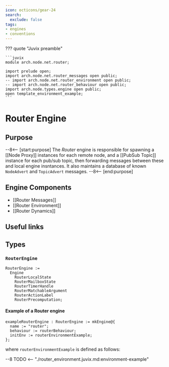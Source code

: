 ```yaml
---
icon: octicons/gear-24
search:
  exclude: false
tags:
- engines
- conventions
---
```


??? quote "Juvix preamble"

    ```juvix
    module arch.node.net.router;

    import prelude open;
    import arch.node.net.router_messages open public;
    -- import arch.node.net.router_environment open public;
    -- import arch.node.net.router_behaviour open public;
    import arch.node.types.engine open public;
    open template_environment_example;
    ```

# Router Engine

## Purpose

--8<-- [start:purpose]
The *Router* engine is responsible for
spawning a [[Node Proxy]] instances for each remote node,
and a [[PubSub Topic]] instance for each pub/sub topic,
then forwarding messages between these and local engine insntances.
It also maintains a database of known `NodeAdvert` and `TopicAdvert` messages.
--8<-- [end:purpose]

## Engine Components

- [[Router Messages]]
- [[Router Environment]]
- [[Router Dynamics]]

## Useful links

## Types

### `RouterEngine`

<!-- --8<-- [start:RouterEngine] -->
```juvix
RouterEngine :=
  Engine
    RouterLocalState
    RouterMailboxState
    RouterTimerHandle
    RouterMatchableArgument
    RouterActionLabel
    RouterPrecomputation;
```
<!-- --8<-- [end:RouterEngine] -->

#### Example of a Router engine

<!-- --8<-- [start:RouterEngine] -->
```juvix
exampleRouterEngine : RouterEngine := mkEngine@{
  name := "router";
  behaviour := routerBehaviour;
  initEnv := routerEnvironmentExample;
};
```
<!-- --8<-- [end:RouterEngine] -->

where `routerEnvironmentExample` is defined as follows:

--8 TODO <-- "./router_environment.juvix.md:environment-example"
